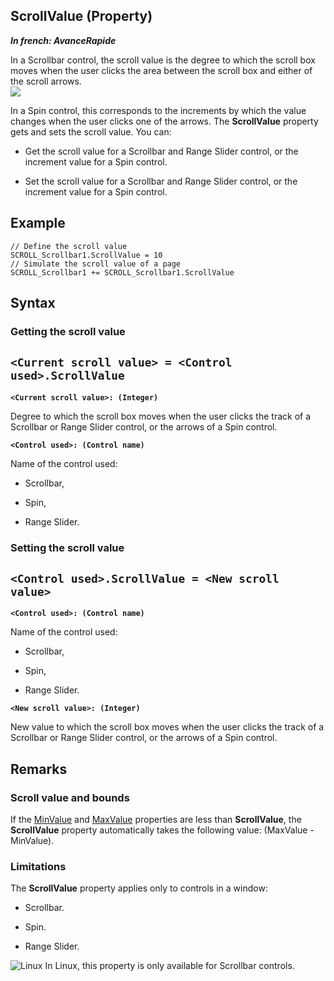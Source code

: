 
## ScrollValue (Property)

***In french: AvanceRapide***
	



<a name="XOverwiew"></a>
<a name="Overview"></a>
In a Scrollbar control, the scroll value is the degree to which the scroll box moves when the user clicks the area between the scroll box and either of the scroll arrows. 
<br>![](https://doc.pcsoft.fr/en-US/images/image.awp?langid=3&name=avancerapide.gif)


In a Spin control, this corresponds to the increments by which the value changes when the user clicks one of the arrows. 
<a name="XUse"></a>
<a name="Use"></a>
<a name="description"></a>
The **ScrollValue** property gets and sets the scroll value. You can:

- Get the scroll value for a Scrollbar and Range Slider control, or the increment value for a Spin control.

- Set the scroll value for a Scrollbar and Range Slider control, or the increment value for a Spin control.





<a name="Example1"></a>
<a name="sample_code"></a>

## Example


```wl
// Define the scroll value
SCROLL_Scrollbar1.ScrollValue = 10
// Simulate the scroll value of a page
SCROLL_Scrollbar1 += SCROLL_Scrollbar1.ScrollValue
```

<a name="XSYNTAX"></a>
<a name="SYNTAX1"></a>

## Syntax

### Getting the scroll value

`<Current scroll value> = <Control used>.ScrollValue`
---

**`<Current scroll value>: (Integer)`**

Degree to which the scroll box moves when the user clicks the track of a Scrollbar or Range Slider control, or the arrows of a Spin control.

**`<Control used>: (Control name)`**

Name of the control used: 

- Scrollbar,

- Spin,

- Range Slider.





<a name="SYNTAX2"></a>

### Setting the scroll value

`<Control used>.ScrollValue = <New scroll value>`
---

**`<Control used>: (Control name)`**

Name of the control used: 

- Scrollbar,

- Spin,

- Range Slider.




**`<New scroll value>: (Integer)`**

New value to which the scroll box moves when the user clicks the track of a Scrollbar or Range Slider control, or the arrows of a Spin control.  



<a name="NOTE0"></a>
<a name="NOTE0_1"></a>

## Remarks




### Scroll value and bounds
<a name="scroll_value_and_bounds_ELTPARAGRAPHE000075"></a>

If the [MinValue](../Proprietes/2510008.md) and [MaxValue](../Proprietes/2510009.md) properties are less than **ScrollValue**, the **ScrollValue** property automatically takes the following value: (MaxValue - MinValue).
<a name="NOTE0_2"></a>




### Limitations
<a name="limitations_ELTPARAGRAPHE000093"></a>

The **ScrollValue** property applies only to controls in a window: 

- Scrollbar. 

- Spin.

- Range Slider.




![Linux](https://doc.pcsoft.fr/ext/images/us/LX.png) In Linux, this property is only available for Scrollbar controls.


